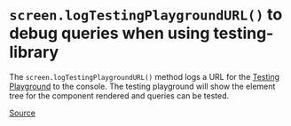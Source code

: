 # `screen.logTestingPlaygroundURL()` to debug queries when using testing-library

The `screen.logTestingPlaygroundURL()` method logs a URL for the [Testing Playground](https://testing-playground.com/) to the console. 
The testing playground will show the element tree for the component rendered and queries can be tested.


[Source](https://testing-library.com/docs/queries/about/#screenlogtestingplaygroundurl)